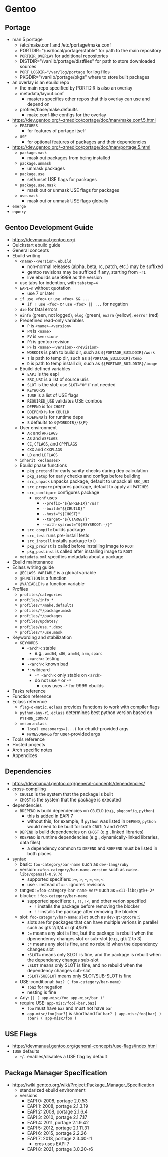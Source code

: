 Gentoo
======

## Portage

- man 5 portage
  - /etc/make.conf and /etc/portage/make.conf
  - PORTDIR="/usr/local/portage/stable" for path to the main repository
  - `PORTDIR_OVERLAY` for additional repositories
  - DISTDIR="/var/lib/portage/distfiles" for path to store downloaded sources
  - `PORT_LOGDIR="/var/log/portage` for log files
  - PKGDIR="/var/lib/portage/pkgs" where to store built packages
- an overlay is an ebuild repo
  - the main repo specified by PORTDIR is also an overlay
  - metadata/layout.conf
    - masters specifies other repos that this overlay can use and depend on
  - profiles/base/make.defaults
    - make.conf-like configs for the overlay
- <https://dev.gentoo.org/~zmedico/portage/doc/man/make.conf.5.html>
  - `FEATURES`
    - for features of portage itself
  - `USE`
    - for optional features of packages and their dependencies
- <https://dev.gentoo.org/~zmedico/portage/doc/man/portage.5.html>
  - `package.mask`
    - mask out packages from being installed
  - `package.unmask`
    - unmask packages
  - `package.use`
    - set/unset USE flags for packages
  - `package.use.mask`
    - mask out or unmask USE flags for packages
  - `use.mask`
    - mask out or unmask USE flags globally
- `emerge`
- `equery`

## Gentoo Development Guide

- <https://devmanual.gentoo.org/>
- Quickstart ebuild guide
- General concepts
- Ebuild writing
  - `<name>-<version>.ebuild`
    - non-normal releases (alpha, beta, rc, patch, etc.) may be suffixed
    - gentoo revisions may be sufficed if any, starting from `-r1`
    - live ebuilds use 9999 as the version
  - use tabs for indention, with `tabstop=4`
  - `EAPI=n` without quotation
    - use 7 or later
  - `if use <foo>` or `use <foo> && ...`
    - `if ! use <foo>` or `use <foo> || ...` for negation
  - `die` for fatal errors
  - `einfo` (green, not logged), `elog` (green), `ewarn` (yellow), `eerror` (red)
  - Predefined read-only variables
    - `P` is `<name>-<version>`
    - `PN` is `<name>`
    - `PV` is `<version>`
    - `PR` is gentoo revision
    - `PF` is `<name>-<version>-<revision>`
    - `WORKDIR` is path to build dir, such as `${PORTAGE_BUILDDIR}/work`
    - `T` is path to temp dir, such as `${PORTAGE_BUILDDIR}/temp`
    - `D` is path to temp install dir, such as `${PORTAGE_BUILDDIR}/image`
  - Ebuild-defined variables
    - `EAPI` is the eapi
    - `SRC_URI` is a list of source uris
    - `SLOT` is the slot; use `SLOT="0"` if not needed
    - `KEYWORDS`
    - `IUSE` is a list of USE flags
    - `REQUIRED_USE` validates USE combos
    - `DEPEND` is for `CHOST`
    - `BDEPEND` is for `CBUILD`
    - `RDEPEND` is for runtime deps
    - `S` defaults to `${WORKDIR}/${P}`
  - User environment
    - `AR` and `ARFLAGS`
    - `AS` and `ASFLAGS`
    - `CC`, `CFLAGS`, and `CPPFLAGS`
    - `CXX` and `CXXFLAGS`
    - `LD` and `LDFLAGS`
  - `inherit <eclasses>`
  - Ebuild phase functions
    - `pkg_pretend` for early sanity checks during dep calculation
    - `pkg_setup` for early checks and configs before building
    - `src_unpack` unpacks package, default to unpack all `SRC_URI`
    - `src_prepare` prepares package, default to apply all `PATCHES`
    - `src_configure` configures package
      - `econf` uses
        - `--prefix="${EPREFIX}"/usr`
        - `--build="${CBUILD}"`
        - `--host="${CHOST}"`
        - `--target="${CTARGET}"`
        - `--with-sysroot="${ESYSROOT:-/}"`
    - `src_compile` builds package
    - `src_test` runs pre-install tests
    - `src_install` installs package to `D`
    - `pkg_preinst` is called before installing image to `ROOT`
    - `pkg_postinst` is called after installing image to `ROOT`
  - `metadata.xml` specifies metadata about a package
- Ebuild maintenance
- Eclass writing guide
  - `@ECLASS_VARIABLE` is a global variable
  - `@FUNCTION` is a function
  - `@VARIABLE` is a function variable
- Profiles
  - `profiles/categories`
  - `profiles/info_*`
  - `profiles/*/make.defaults`
  - `profiles/*/package.mask`
  - `profiles/*/packages`
  - `profiles/updates/`
  - `profiles/use.*.desc`
  - `profiles/*/use.mask`
- Keywording and stabilization
  - `KEYWORDS`
    - `<arch>`: stable
      - e.g., `amd64`, `x86`, `arm64`, `arm`, `sparc`
    - `~<arch>`: testing
    - `-<arch>`: known bad
    - `*`: wildcard
      - `-* <arch>`: only stable on `<arch>`
      - do not use `*` or `~*`
        - cros uses `~*` for 9999 ebuilds
- Tasks reference
- Function reference
- Eclass reference
  - `flag-o-matic.eclass` provides functions to work with compiler flags
  - `python-any-r1.eclass` determines best python version based on
    `PYTHON_COMPAT`
  - `meson.eclass`
    - `local emesonargs=(...)` for ebuild-provided args
    - `MYMESONARGS` for user-provided args
- Tools reference
- Hosted projects
- Arch specific notes
- Appendices

## Dependencies

- <https://devmanual.gentoo.org/general-concepts/dependencies/>
- cross-compiling
  - `CBUILD` is the system that the package is built
  - `CHOST` is the system that the package is executed
- dependencies
  - `BDEPEND` is build dependencies on `CBUILD` (e.g., `pkgconfig`, `python`)
    - this is added in EAPI 7
    - without this, for example, if `python` was listed in `DEPEND`, `python`
      would need to be built for both `CBUILD` and `CHOST`
  - `DEPEND` is build dependencies on `CHOST` (e.g., linked libraries)
  - `RDEPEND` is runtime dependencies (e.g., dynamically-linked libraries,
    data files)
    - a dependency common to `DEPEND` and `RDEPEND` must be listed in both
      places
- syntax
  - basic: `foo-category/bar-name` such as `dev-lang/ruby`
  - version: `>=foo-category/bar-name-version` such as
    `>=dev-libs/openssl-0.9.7d`
    - supported specifiers: `>=`, `>`, `~`, `=`, `<=`, `<`
    - use `~` instead of `=`: `~` ignores revisions
  - ranged: `=foo-category-bar-name-ver*` such as `=x11-libs/gtk+-2*`
  - blocker: `!foo-category/bar-name`
    - supported specifiers: `!`, `!!`, `!<`, and other verion specified
      - `!` installs the package before removing the blocker
      - `!!` installs the package after removing the blocker
  - slot: `foo-category/bar-name:slot` such as `dev-qt/qtcore:5`
    - slots are for packages that can have multiple verions in parallel such
      as gtk 2/3/4 or qt 4/5/6
    - `:=` means any slot is fine, but the package is rebuilt when the
      dpenendency changes slot or sub-slot (e.g., gtk 2 to 3)
    - `:*` means any slot is fine, and no rebuild when the dependency changes
      slot
    - `:SLOT=` means only SLOT is fine, and the package is rebuilt when the
      dependency changes sub-slot
    - `:SLOT` means only SLOT is fine, and no rebuild when the dependency
      changes sub-slot
    - `:SLOT/SUBSLOT` means only SLOT/SUB-SLOT is fine
  - USE-conditional: `baz? ( foo-category/bar-name)`
    - `!baz` for negation
    - nesting is fine
  - Any: `|| ( app-misc/foo app-misc/bar )"`
  - require USE: `app-misc/foo[-bar,baz]`
    - `foo` must have `baz` and must not have `bar`
    - `app-misc/foo[bar?]` is shorthand for `bar? ( app-misc/foo[bar] ) !bar? ( app-misc/foo )`

## USE Flags

- <https://devmanual.gentoo.org/general-concepts/use-flags/index.html>
- `IUSE` defaults
  - `+`/`-` enables/disables a USE flag by default

## Package Manager Specification

- <https://wiki.gentoo.org/wiki/Project:Package_Manager_Specification>
  - standarized ebuild environment
  - versions
    - EAPI 0: 2008, portage 2.0.53
    - EAPI 1: 2008, portage 2.1.3.19
    - EAPI 2: 2008, portage 2.1.6.4
    - EAPI 3: 2010, portage 2.1.7.17
    - EAPI 4: 2011, portage 2.1.9.42
    - EAPI 5: 2012, portage 2.1.11.31
    - EAPI 6: 2015, portage 2.2.26
    - EAPI 7: 2018, portage 2.3.40-r1
      - cros uses EAPI 7
    - EAPI 8: 2021, portage 3.0.20-r6
